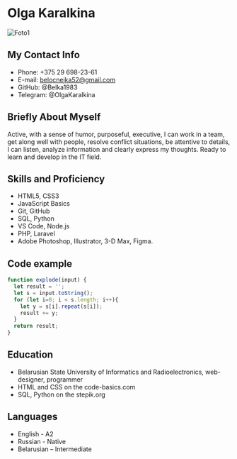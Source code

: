 # Olga Karalkina

![Foto1](https://user-images.githubusercontent.com/90457707/161331583-fef903bb-de70-40da-852c-be419df047f5.jpg)

## My Contact Info

* Phone: +375 29 698-23-61
* E-mail: <belocnejka52@gmail.com>
* GitHub: @Belka1983
* Telegram: @OlgaKaralkina

## Briefly About Myself

Active, with a sense of humor, purposeful, executive, I can work in a team, get along well with people, resolve conflict situations, be attentive to details, I can listen, analyze information and clearly express my thoughts. Ready to learn and develop in the IT field.

## Skills and Proficiency

* HTML5, CSS3
* JavaScript Basics
* Git, GitHub
* SQL, Python
* VS Code, Node.js
* PHP, Laravel
* Adobe Photoshop, Illustrator, 3-D Max, Figma.

## Code example

```Javascript
function explode(input) {
  let result = '';
  let s = input.toString();
  for (let i=0; i < s.length; i++){
    let y = s[i].repeat(s[i]);
    result += y;
  }
  return result;
}
```

## Education

* Belarusian State University of Informatics and Radioelectronics, web-designer, programmer
* HTML and CSS on the code-basics.com
* SQL, Python on the stepik.org

## Languages

* English - A2
* Russian - Native
* Belarusian – Intermediate
